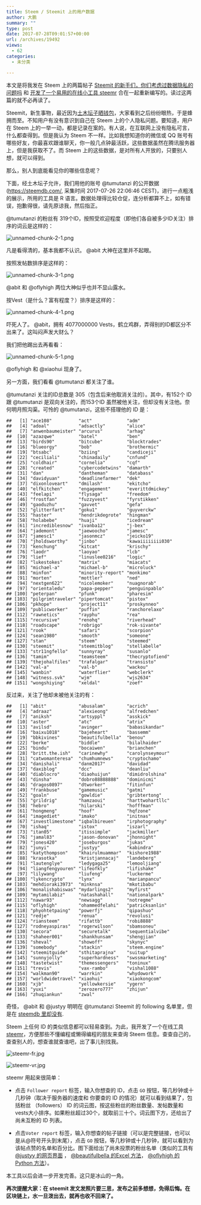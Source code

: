```yaml
---
title: Steem / Steemit 上的用户数据
author: 大鹏
summary: ""
type: post
date: 2017-07-28T09:01:57+00:00
url: /archives/19492
views:
  - 62
categories:
  - 未分类

---
```

本文是将我发在 Steem 上的两篇帖子 [Steemit 的新手们，你们考虑过数据隐私的问题吗][1] 和 [开发了一个易用的在线小工具 steemr][2] 合在一起重新编写的。读过这两篇的就不必再读了。

Steemit，新生事物，最近因为[土木坛子晒钱包][3]，大家看到之后纷纷眼热，于是蜂拥而至。不知用户有没有意识到自己在 Steem 上的个人隐私问题。要知道，用户在 Steem 上的一举一动，都是记录在案的。有人说，在互联网上没有隐私可言，什么都查得到。但是我认为 Steem 不一样。比如我想知道你的微信或 QQ 账号有哪些好友，你最喜欢跟谁聊天，你一般几点钟最活跃，这些数据虽然在腾讯服务器上，但是我获取不了。而 Steem 上的这些数据，是对所有人开放的，只要别人想，就可以得到。

那么，别人到底能看见你的哪些信息呢？

下面，经土木坛子允许，我们用他的账号 @tumutanzi 的公开数据(<https://steemdb.com/>, 采集时间 2017-07-26 22:06:46 CEST)，进行一点粗浅的展示，所用的工具是 R 语言。数据处理得比较仓促，连分析都算不上，如有错误，抱歉得很，请先原谅我，然后指正。

@tumutanzi 的粉丝有 319个ID，按照受欢迎程度（即他们各自被多少ID关注）排序的词云是这样的：

![unnamed-chunk-2-1.png][4]

凡是看得清的，基本我都不认识。 @abit 大神在这里并不起眼。

按照发帖数排序是这样的：

![unnamed-chunk-3-1.png][5]

@abit 和 @oflyhigh 两位大神似乎也并不显山露水。

按Vest（是什么？富有程度？）排序是这样的：

![unnamed-chunk-4-1.png][6]

吓死人了。 @abit，拥有 4077000000 Vests，鹤立鸡群，弄得别的ID都区分不出来了。这叫闷声发大财么？

我们把他踢出去再看看：

![unnamed-chunk-5-1.png][7]

@oflyhigh 和 @xiaohui 现身了。

另一方面，我们看看 @tumutanzi 都关注了谁。

@tumutanzi 关注的ID总数是 305（包含后来他取消关注的）。其中，有152个 ID 跟 @tumutanzi 是双向关注的，而153个ID 虽然被他关注，但却没有关注他。奈何明月照沟渠。可怜的 @tumutanzi，这些不搭理他的 ID 是：

    ##   [1] "ace108"          "act"             "adm"            
    ##   [4] "adoal"           "adsactly"        "alice"          
    ##   [7] "anwenbaumeister" "arcurus"         "arhag"          
    ##  [10] "azazqwe"         "batel"           "ben"            
    ##  [13] "birds90"         "bitcube"         "blocktrades"    
    ##  [16] "blueorgy"        "bob"             "brothermic"     
    ##  [19] "btsabc"          "bziing"          "candiceji"      
    ##  [22] "ceciliali"       "chinadaily"      "cnfund"         
    ##  [25] "coldhair"        "cornelia"        "cqf"            
    ##  [28] "created"         "cybercodetwins"  "damarth"        
    ##  [31] "dan"             "dantheman"       "databass"       
    ##  [34] "davidyuan"       "deadlinefarmer"  "dek"            
    ##  [37] "dixonloveart"    "dmilash"         "ekitcho"        
    ##  [40] "elfkitchen"      "engagement"      "everittdmickey" 
    ##  [43] "feelapi"         "flysaga"         "freedom"        
    ##  [46] "frostfan"        "fuzzyvest"       "fyrstikken"     
    ##  [49] "gaoduzhu"        "gavvet"          "gefa"           
    ##  [52] "glitterfart"     "goku1"           "guyverckw"      
    ##  [55] "haster"          "hendrikdegrote"  "hingman"        
    ##  [58] "holabebe"        "huaji"           "icedream"       
    ##  [61] "incrediblesnow"  "ivanba12"        "j-bex"          
    ##  [64] "jademont"        "jaewoocho"       "jamesc"         
    ##  [67] "jamesc1"         "jasonmcz"        "jeicko19"       
    ##  [70] "jholdsworthy"    "jinbo"           "kawaiiiiiiii030"
    ##  [73] "kenchung"        "kitcat"          "krischy"        
    ##  [76] "laodr"           "laoyao"          "lcb"            
    ##  [79] "lief"            "linuslee0216"    "logic"          
    ##  [82] "lukestokes"      "matrix"          "miacats"        
    ##  [85] "michael-a"       "michael-b"       "microluck"      
    ##  [88] "minfon"          "minority-report" "monkimo"        
    ##  [91] "morten"          "mottler"         "ned"            
    ##  [94] "nextgen622"      "nicolemoker"     "nuagnorab"      
    ##  [97] "orientaledu"     "papa-pepper"     "penguinpablo"   
    ## [100] "peterpan"        "pfunk"           "pharesim"       
    ## [103] "pilgrimtraveler" "pipertomcat"     "pistox"         
    ## [106] "pkhope"          "project11"       "proskynneo"     
    ## [109] "publicworker"    "puffin"          "ranchorelaxo"   
    ## [112] "rawnetics"       "rayphu"          "rea"            
    ## [115] "recursive"       "renohq"          "riverhead"      
    ## [118] "roadscape"       "robrigo"         "rok-sivante"    
    ## [121] "rook"            "safari"          "scorpion"       
    ## [124] "sean1980"        "smooth"          "someone"        
    ## [127] "stan"            "steem"           "steemed"        
    ## [130] "steemit"         "steemitblog"     "stellabelle"    
    ## [133] "str11ngfello"    "sunnyray"        "susanlo"        
    ## [136] "tamim"           "teamsteem"       "thecryptofiend" 
    ## [139] "thejohalfiles"   "trafalgar"       "transisto"      
    ## [142] "val-a"           "val-b"           "wackou"         
    ## [145] "wanbin"          "waterflier"      "webclerk"       
    ## [148] "witness.svk"     "wjm"             "wjs2634"        
    ## [151] "wongshiying"     "xeldal"          "zoef"
    

反过来，关注了他却未被他关注的有：

    ##   [1] "abit"            "abusalam"        "acrich"         
    ##   [4] "adraaz"          "alexieong"       "alfredchen"     
    ##   [7] "aniksh"          "artsyppl"        "asskick"        
    ##  [10] "aster"           "atc"             "atrix"          
    ##  [13] "avilsd"          "avinger"         "babasikandar"   
    ##  [16] "baixu1018"       "bajeheart"       "bassemm"        
    ##  [19] "bbkivines"       "beautifulbella"  "benou"          
    ##  [22] "berke"           "biddle"          "bilalhaider"    
    ##  [25] "bindu"           "bocaiwen"        "brianchen"      
    ##  [28] "britt.the.ish"   "carinewhy"       "carolynseymour" 
    ##  [31] "catwomanteresa"  "chumhumnews"     "cryptochamo"    
    ##  [34] "danishali"       "danm2017"        "davidad"        
    ##  [37] "daxiblog"        "dcc"             "deanliu"        
    ##  [40] "diablocro"       "diaohuijun"      "dimidrolshina"  
    ##  [43] "dinsha"          "dobro88888888"   "dominicmi"      
    ##  [46] "dragos0897"      "dtworker"        "fitinfun"       
    ##  [49] "frankbuse"       "gamemusic"       "gatmi"          
    ##  [52] "goaln"           "gowldie"         "gribtertong"    
    ##  [55] "grildrig"        "hamzaoui"        "harttwohartllc" 
    ##  [58] "hebro"           "hilarski"        "hofffman"       
    ##  [61] "hongmeng"        "hoof"            "hqfzone"        
    ##  [64] "imagediet"       "imako"           "initnas"        
    ##  [67] "investlimestone" "iqbalbireuen"    "irphotography"  
    ##  [70] "ishaq"           "istox"           "iszarl"         
    ##  [73] "itan05"          "itissimple"      "jackmiller"     
    ##  [76] "jamal83"         "jason-donovan"   "jhonnight"      
    ##  [79] "jones420"        "joseburgos"      "jukas"          
    ##  [82] "junyi"           "justyy"          "kabindra"       
    ##  [85] "katythompson"    "khairulmuammar"  "kishore1988"    
    ##  [88] "krasotka"        "kristjannacaj"   "landeberg"      
    ##  [91] "lautenglye"      "ledygaga25"      "lemooljiang"    
    ##  [94] "liangfengyouren" "lifeofkly"       "lifishake"      
    ##  [97] "lilywang"        "liufeng"         "luckerme"       
    ## [100] "lykencrypto"     "lynx"            "marianpancu"    
    ## [103] "mehdioraki3973"  "minknsa"         "mkotibabu"      
    ## [106] "monalishabiswas" "mydarlings2"     "myfirst"        
    ## [109] "mytamilabiz"     "natashahall"     "nationalpark"   
    ## [112] "nawar93"         "newsagg"         "notregme"       
    ## [115] "oflyhigh"        "ohammedfelahi"   "patricksanlin"  
    ## [118] "phyohtetpaing"   "powerfj"         "qipashuo"       
    ## [121] "redje"           "renua"           "revolusi"       
    ## [124] "riansteem"       "rifattb"         "robi8888"       
    ## [127] "rodneyaspiras"   "rogerwilson"     "sbamsoneu"      
    ## [130] "secora"          "securetalk"      "sequentialvibe" 
    ## [133] "shaheer001"      "shankhunsam"     "shengjian"      
    ## [136] "sheval"          "showoff"         "skynyc"         
    ## [139] "somebody"        "stackin"         "steem.engine"   
    ## [142] "steemitguide"    "sthitaprajna"    "suitup"         
    ## [145] "sunnyjolly"      "superhardness"   "swssmarketing"  
    ## [148] "tastetwist"      "themessengers"   "toninux"        
    ## [151] "trevis"          "vax-rambo"       "vishal1088"     
    ## [154] "walkman90"       "warrkin"         "whydowork"      
    ## [157] "worldwidetravel" "xiaohui"         "xiaokongcom"    
    ## [160] "xjb"             "yellowkersie"    "ygern"          
    ## [163] "yuxi"            "zerozero777"     "zhijun"         
    ## [166] "zhuqiankun"      "zwal"
    

奇怪， @abit 和 @justyy 明明在 @tumutanzi Steemit 的 following 名单里，但是在 [steemdb 里却没有][8].

Steem 上任何 ID 的类似信息都可以轻易查到。为此，我开发了一个在线工具 [steemr][9]，方便那些不懂编程或懒得编程的朋友来查询 Steem 信息。查查自己的，查查别人的，想查谁就查谁吧，出了事儿别找我。

![steemr-fr.jpg][10]

![steemr-vr.jpg][11]

steemr 用起来很简单：

  * 点击 `Follower report` 标签，输入你想查的 ID，点击 `GO` 按钮，等几秒钟或十几秒钟（取决于服务器的速度和 你要查的 ID 的情况）就可以看到结果了，包括粉丝 （followers） ID 的词云图，按这些粉丝的粉丝数量、发帖数量和vests大小排序。如果粉丝超过30个，就取前三十个。词云图下方，还给出了尚未互粉的 ID 列表。

  * 点击`Voter report` 标签，输入你想查的帖子链接（可以是完整链接，也可以是从@符号开头到末尾），点击 `GO` 按钮，等几秒钟或十几秒钟，就可以看到为该帖点赞的名单和百分比。图下面给出了尚未投票的粉丝名单（类似的工具有  [@justyy 的网页界面][12] ， [@beautifulbella 的Excel 方法][13]， [@oflyhigh 的Python 方法][14]）。

本工具以后会进一步开发完善。这只是冰山的一角。

**再次提醒大家：在 steemit 发文发照片要三思，发布之前多想想，免得后悔。在区块链上，水一旦泼出去，就再也收不回来了。**

 [1]: https://steemit.com/cn/@dapeng/steemit
 [2]: https://steemit.com/cn/@dapeng/steemr-a-web-based-tool-for-steemers-or-steemians-steemr
 [3]: https://tumutanzi.com/archives/15866
 [4]: https://steemitimages.com/DQmY4qfoEu9XZzpYjg6aR52bVMpPvcfMXej56AKvmu46j1E/unnamed-chunk-2-1.png
 [5]: https://steemitimages.com/DQmSBtokTVueC2qxCnBqxn7vU24HaiJzhCgFqSUQ257fFLG/unnamed-chunk-3-1.png
 [6]: https://steemitimages.com/DQmcrddtPW9tH3HaFjAcEiMc9qFiwRt5ePe4AHGEfMxUBWc/unnamed-chunk-4-1.png
 [7]: https://steemitimages.com/DQmTfss2wX94T9NjpQ74u4pXVd1E1gdT7tsvTZ6VMAt8cGS/unnamed-chunk-5-1.png
 [8]: https://steemdb.com/@tumutanzi/following
 [9]: https://pzhao.shinyapps.io/steemr/
 [10]: https://steemitimages.com/DQmcdcBY7j8ntos4qcu1HVsUYTd2WgCPH8SfwHTnDqdJG4J/steemr-fr.jpg
 [11]: https://steemitimages.com/DQmS9hzu1w1wkqeruLwxR1X2FUtekL6mHdUxJvmBkrhFiDZ/steemr-vr.jpg
 [12]: https://helloacm.com/tools/steemit/who-has-not-voted/
 [13]: https://steemit.com/cn/@beautifulbella/use-excel-to-find-your-friends-who-does-not-upvote-you-excel
 [14]: https://steemit.com/cn/@oflyhigh/voter-list
